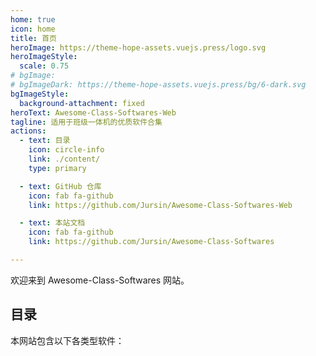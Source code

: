 ```yaml
---
home: true
icon: home
title: 首页
heroImage: https://theme-hope-assets.vuejs.press/logo.svg
heroImageStyle:
  scale: 0.75
# bgImage: 
# bgImageDark: https://theme-hope-assets.vuejs.press/bg/6-dark.svg
bgImageStyle:
  background-attachment: fixed
heroText: Awesome-Class-Softwares-Web
tagline: 适用于班级一体机的优质软件合集
actions:
  - text: 目录
    icon: circle-info
    link: ./content/
    type: primary

  - text: GitHub 仓库
    icon: fab fa-github
    link: https://github.com/Jursin/Awesome-Class-Softwares-Web

  - text: 本站文档
    icon: fab fa-github
    link: https://github.com/Jursin/Awesome-Class-Softwares

---
```


欢迎来到 Awesome-Class-Softwares 网站。

## 目录

本网站包含以下各类型软件：

<div class="vp-card-container">
  <VPCard
    title="课表类"
    desc="课表类软件"
    link="./classschedule/"
  />
</div>
